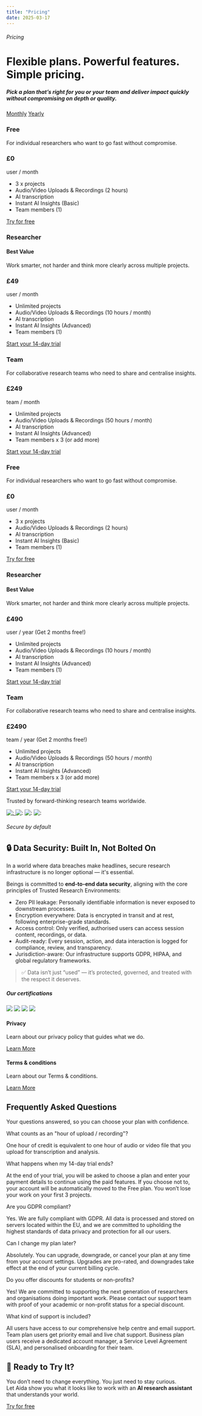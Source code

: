 ```yaml
---
title: "Pricing"
date: 2025-03-17
---
```


###### Pricing

# Flexible plans. Powerful features. Simple pricing.

##### Pick a plan that’s right for you or your team and deliver impact quickly without compromising on depth or quality.

[Monthly](#) [Yearly](#)

### Free

For individual researchers who want to go fast without compromise.

### £0

user / month

- 3 x projects
- Audio/Video Uploads & Recordings (2 hours)
- AI transcription
- Instant AI Insights (Basic)
- Team members (1)

[Try for free](https://aida.beings.com)

### Researcher

#### Best Value

Work smarter, not harder and think more clearly across multiple projects. 

### £49

user / month

- Unlimited projects
- Audio/Video Uploads & Recordings (10 hours / month)
- AI transcription
- Instant AI Insights (Advanced)
- Team members (1)

[Start your 14-day trial](https://aida.beings.com)

### Team

For collaborative research teams who need to share and centralise insights.

### £249

team / month

- Unlimited projects​
- Audio/Video Uploads & Recordings (50 hours / month)​
- AI transcription​
- Instant AI Insights (Advanced)​
- Team members x 3 (or add more) ​

[Start your 14-day trial](https://aida.beings.com)

### Free

For individual researchers who want to go fast without compromise.

### £0

user / month

- 3 x projects
- Audio/Video Uploads & Recordings (2 hours)
- AI transcription
- Instant AI Insights (Basic)
- Team members (1)

[Try for free](https://aida.beings.com)

### Researcher

#### Best Value

Work smarter, not harder and think more clearly across multiple projects. 

### £490

user / year (Get 2 months free!)

- Unlimited projects
- Audio/Video Uploads & Recordings (10 hours / month)
- AI transcription
- Instant AI Insights (Advanced)
- Team members (1)

[Start your 14-day trial](https://aida.beings.com)

### Team

For collaborative research teams who need to share and centralise insights.

### £2490

team / year (Get 2 months free!)

- Unlimited projects​
- Audio/Video Uploads & Recordings (50 hours / month)​
- AI transcription​
- Instant AI Insights (Advanced)​
- Team members x 3 (or add more) ​

[Start your 14-day trial](https://aida.beings.com)

Trusted by forward-thinking research teams worldwide.

[
![ : ](images/google.png)
](https://beings.com/how-a-global-tech-company-reimagined-ux-research-with-cloudlab-by-beings/)
![ : ](images/Quadrangle-logo.svg)
![ : ](images/sas.png)
![ : ](images/isf.png)

###### Secure by default

## 🔒 Data Security: Built In, Not Bolted On

In a world where data breaches make headlines, secure research infrastructure is no longer optional — it's essential.

Beings is committed to **end-to-end data security**, aligning with the core principles of Trusted Research Environments:

- Zero PII leakage: Personally identifiable information is never exposed to downstream processes.
- Encryption everywhere: Data is encrypted in transit and at rest, following enterprise-grade standards.
- Access control: Only verified, authorised users can access session content, recordings, or data.
- Audit-ready: Every session, action, and data interaction is logged for compliance, review, and transparency.
- Jurisdiction-aware: Our infrastructure supports GDPR, HIPAA, and global regulatory frameworks.

> ✅ Data isn’t just “used” — it’s protected, governed, and treated with the respect it deserves.

##### Our certifications

![](images/gdpr.png) ![](images/iso.png) ![](images/soc2.png) ![](images/hipaa.png)

#### Privacy

Learn about our privacy policy that guides what we do.

[Learn More](/privacy)

#### Terms & conditions

Learn about our Terms & conditions. 

[Learn More](https://beings.com/terms-and-conditions/)

## Frequently Asked Questions

Your questions answered, so you can choose your plan with confidence.

What counts as an "hour of upload / recording"?

One hour of credit is equivalent to one hour of audio or video file that you upload for transcription and analysis.

What happens when my 14-day trial ends?

At the end of your trial, you will be asked to choose a plan and enter your payment details to continue using the paid features. If you choose not to, your account will be automatically moved to the Free plan. You won’t lose your work on your first 3 projects.

Are you GDPR compliant?

Yes. We are fully compliant with GDPR. All data is processed and stored on servers located within the EU, and we are committed to upholding the highest standards of data privacy and protection for all our users.

Can I change my plan later?

Absolutely. You can upgrade, downgrade, or cancel your plan at any time from your account settings. Upgrades are pro-rated, and downgrades take effect at the end of your current billing cycle.

Do you offer discounts for students or non-profits?

Yes! We are committed to supporting the next generation of researchers and organisations doing important work. Please contact our support team with proof of your academic or non-profit status for a special discount.

What kind of support is included?

All users have access to our comprehensive help centre and email support. Team plan users get priority email and live chat support. Business plan users receive a dedicated account manager, a Service Level Agreement (SLA), and personalised onboarding for their team.

## 👋 Ready to Try It?

You don’t need to change everything. You just need to stay curious.  
Let Aida show you what it looks like to work with an **AI research assistant** that understands your world.

[Try for free](https://app.beings.com)
